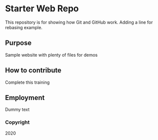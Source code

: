 # Starter Web Repo

This repository is for showing how Git and GitHub work.
Adding a line for rebasing example.

## Purpose

Sample website with plenty of files for demos

## How to contribute

Complete this training

## Employment

Dummy text

### Copyright

2020